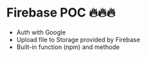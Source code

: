 <h1>Firebase POC 🔥🔥🔥</h1>

- Auth with Google
- Upload file to Storage provided by Firebase
- Built-in function (npm) and methode

